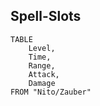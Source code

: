 
## Spell-Slots



```dataview
TABLE
	Level,
	Time,
	Range,
	Attack,
	Damage
FROM "Nito/Zauber"
```
